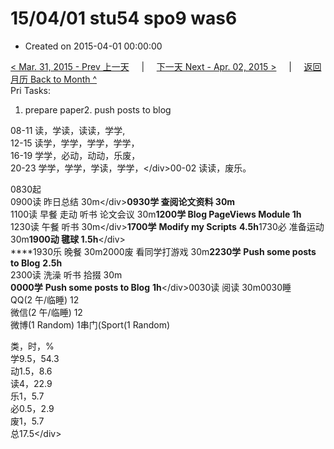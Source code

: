 # 15/04/01 stu54 spo9 was6

* Created on 2015-04-01 00:00:00

[&lt; Mar. 31, 2015 - Prev 上一天](../03/d31.md)     \|     [下一天 Next - Apr. 02, 2015 &gt;](d02.md)     \|     [返回月历 Back to Month ^](index.md)   
Pri Tasks:  
1. prepare paper2. push posts to blog  
  
08-11 读，学读，读读，学学,  
12-15 读学，学学，学学，学学，  
16-19 学学，必动，动动，乐废，  
20-23 学学，学学，学读，学学，&lt;/div&gt;00-02 读读，废乐。  
  
0830起  
0900读 昨日总结 30m&lt;/div&gt;**0930学 查阅论文资料 30m**  
1100读 早餐 走动 听书 论文会议 30m**1200学 Blog PageViews Module 1h**  
1230读 午餐 听书 30m&lt;/div&gt;**1700学** **Modify my Scripts** **4.5h**1730必 准备运动 30m**1900动 毽球 1.5h**&lt;/div&gt;  
****1930乐 晚餐 30m2000废 看同学打游戏 30m**2230学** **Push some posts to Blog** **2.5h**  
2300读 洗澡 听书 拾掇 30m  
**0000学** **Push some posts to Blog** **1h**&lt;/div&gt;0030读 阅读 30m0030睡  
QQ\(2 午/临睡\) 12  
微信\(2 午/临睡\) 12  
微博\(1 Random\) 1串门\(Sport\(1 Random\)  
  
类，时，%  
学9.5，54.3  
动1.5，8.6  
读4，22.9  
乐1，5.7  
必0.5，2.9  
废1，5.7  
总17.5&lt;/div&gt;

